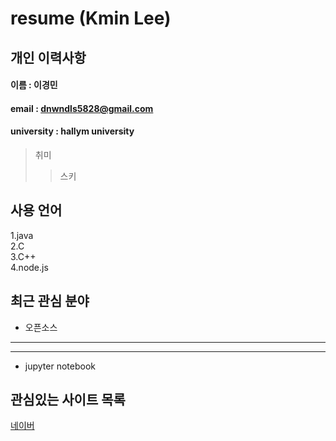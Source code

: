 # resume (Kmin Lee)

## 개인 이력사항
#### 이름 : 이경민
#### email : dnwndls5828@gmail.com
#### university : hallym university

> 취미 
>> 스키


## 사용 언어
1.java  
2.C  
3.C++  
4.node.js

## 최근 관심 분야  
* 오픈소스

***
- - -
* jupyter notebook


## 관심있는 사이트 목록
[네이버][naver]




[google]:http://www.google.com
[naver]:http://www.naver.com
